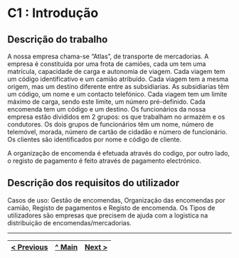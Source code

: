 # C1 : Introdução


## Descrição do trabalho

A nossa empresa chama-se “Atlas”, de transporte de mercadorias. A empresa é constituída por uma frota de camiões, cada um tem uma matrícula, capacidade de carga e autonomia de viagem.
Cada viagem tem um código identificativo e um camião atribuído. Cada viagem tem a mesma origem, mas um destino diferente entre as subsidiarias.
As subsidiarias têm um código, um nome e um contacto telefónico.
Cada viagem tem um limite máximo de carga, sendo este limite, um número pré-definido.
Cada encomenda tem um código e um destino.
Os funcionários da nossa empresa estão divididos em 2 grupos: os que trabalham no armazém e os condutores.
Os dois grupos de funcionários têm um nome, número de telemóvel, morada, número de cartão de cidadão e número de funcionário.
Os clientes são identificados por nome e código de cliente.

A organização de encomenda é efetuada através do codigo, por outro lado, o registo de pagamento é feito através de pagamento electrónico.

## Descrição dos requisitos do utilizador

Casos de uso: Gestão de encomendas, Organização das encomendas por camião, Registo de pagamentos e Registo de encomenda.
Os Tipos de utilizadores são empresas que precisem de ajuda com a logistica na distribuição de encomendas/mercadorias.

---
[< Previous](rebd00.md) | [^ Main](https://github.com/SIBD08/SIBD08-Atlas/) | [Next >](rebd02.md)
:--- | :---: | ---: 
